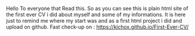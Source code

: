Hello To everyone that Read this. So as you can see this is plain html site of the first ever CV i did about myself and some of my informations. It is here just to remind me where my start was and as a first html project i did and upload on github.
Fast check-up on : https://kichox.github.io/First-Ever-CV/
